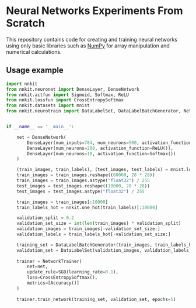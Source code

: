 # Neural Networks Experiments From Scratch

This repository contains code for creating and training neural networks using only basic libraries such as [NumPy](https://www.google.com/url?sa=t&rct=j&q=&esrc=s&source=web&cd=&cad=rja&uact=8&ved=2ahUKEwi-u9-1r7T_AhXT8rsIHaNlAdoQFnoECAwQAQ&url=https%3A%2F%2Fnumpy.org%2F&usg=AOvVaw3L2i9HVc9ZeynETpNrPxO-) for array manipulation and numerical calculations.

## Usage example

```python
import nnkit
from nnkit.neuronet import DenseLayer, DenseNetwork
from nnkit.actfun import Sigmoid, Softmax, ReLU
from nnkit.lossfun import CrossEntropySoftmax
from nnkit.datasets import mnist
from nnkit.neurotrain import DataLabelSet, DataLabelBatchGenerator, NetworkTrainer, SGD, Accuracy


if __name__ == '__main__':

    net = DenseNetwork(
        DenseLayer(num_inputs=784, num_neurons=500, activation_function=ReLU()),
        DenseLayer(num_neurons=200, activation_function=ReLU()),
        DenseLayer(num_neurons=10, activation_function=Softmax())
    )

    (train_images, train_labels), (test_images, test_labels) = mnist.load_data()
    train_images = train_images.reshape((60000, 28 * 28))
    train_images = train_images.astype("float32") / 255
    test_images = test_images.reshape((10000, 28 * 28))
    test_images = test_images.astype("float32") / 255

    train_images = train_images[:10000]
    train_labels_hot = nnkit.one_hot(train_labels)[:10000]

    validation_split = 0.2
    validation_set_size = int(len(train_images) * validation_split)
    validation_images = train_images[-validation_set_size:]
    validation_labels = train_labels_hot[-validation_set_size:]

    training_set = DataLabelBatchGenerator(train_images, train_labels_hot, batch_size=128)
    validation_set = DataLabelSet(validation_images, validation_labels)
    
    trainer = NetworkTrainer(
        net=net, 
        update_rule=SGD(learning_rate=0.1), 
        loss=CrossEntropySoftmax(),
        metrics=[Accuracy()]
    )
    
    trainer.train_network(training_set, validation_set, epochs=5)

```
